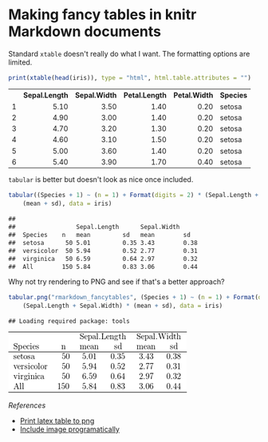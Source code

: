 # Making fancy tables in knitr Markdown documents



Standard `xtable` doesn't really do what I want. The formatting options are limited.

```r
print(xtable(head(iris)), type = "html", html.table.attributes = "")
```

<!-- html table generated in R 3.0.1 by xtable 1.7-1 package -->
<!-- Thu Nov  7 12:17:09 2013 -->
<TABLE >
<TR> <TH>  </TH> <TH> Sepal.Length </TH> <TH> Sepal.Width </TH> <TH> Petal.Length </TH> <TH> Petal.Width </TH> <TH> Species </TH>  </TR>
  <TR> <TD align="right"> 1 </TD> <TD align="right"> 5.10 </TD> <TD align="right"> 3.50 </TD> <TD align="right"> 1.40 </TD> <TD align="right"> 0.20 </TD> <TD> setosa </TD> </TR>
  <TR> <TD align="right"> 2 </TD> <TD align="right"> 4.90 </TD> <TD align="right"> 3.00 </TD> <TD align="right"> 1.40 </TD> <TD align="right"> 0.20 </TD> <TD> setosa </TD> </TR>
  <TR> <TD align="right"> 3 </TD> <TD align="right"> 4.70 </TD> <TD align="right"> 3.20 </TD> <TD align="right"> 1.30 </TD> <TD align="right"> 0.20 </TD> <TD> setosa </TD> </TR>
  <TR> <TD align="right"> 4 </TD> <TD align="right"> 4.60 </TD> <TD align="right"> 3.10 </TD> <TD align="right"> 1.50 </TD> <TD align="right"> 0.20 </TD> <TD> setosa </TD> </TR>
  <TR> <TD align="right"> 5 </TD> <TD align="right"> 5.00 </TD> <TD align="right"> 3.60 </TD> <TD align="right"> 1.40 </TD> <TD align="right"> 0.20 </TD> <TD> setosa </TD> </TR>
  <TR> <TD align="right"> 6 </TD> <TD align="right"> 5.40 </TD> <TD align="right"> 3.90 </TD> <TD align="right"> 1.70 </TD> <TD align="right"> 0.40 </TD> <TD> setosa </TD> </TR>
   </TABLE>


`tabular` is better but doesn't look as nice once included.

```r
tabular((Species + 1) ~ (n = 1) + Format(digits = 2) * (Sepal.Length + Sepal.Width) * 
    (mean + sd), data = iris)
```

```
##                                                   
##                 Sepal.Length      Sepal.Width     
##  Species    n   mean         sd   mean        sd  
##  setosa      50 5.01         0.35 3.43        0.38
##  versicolor  50 5.94         0.52 2.77        0.31
##  virginica   50 6.59         0.64 2.97        0.32
##  All        150 5.84         0.83 3.06        0.44
```


Why not try rendering to PNG and see if that's a better approach?


```r
tabular.png("rmarkdown_fancytables", (Species + 1) ~ (n = 1) + Format(digits = 2) * 
    (Sepal.Length + Sepal.Width) * (mean + sd), data = iris)
```

```
## Loading required package: tools
```


![Generated image](rmarkdown_fancytables.png)

*References*
* [Print latex table to png](http://stackoverflow.com/questions/9298765/print-latex-table-directly-to-an-image-png-or-other)
* [Include image programatically](http://stackoverflow.com/questions/11096870/include-images-programmatically-in-md-document-from-within-r-chunk-using-knitr)
